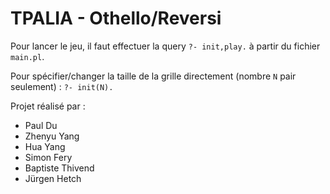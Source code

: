# TPALIA - Othello/Reversi

Pour lancer le jeu, il faut effectuer la query `?- init,play.` à partir du fichier `main.pl`.

Pour spécifier/changer la taille de la grille directement (nombre `N` pair seulement) : `?- init(N).`

Projet réalisé par :
- Paul Du
- Zhenyu Yang
- Hua Yang
- Simon Fery
- Baptiste Thivend
- Jürgen Hetch
